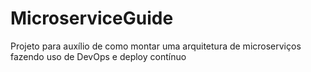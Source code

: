 # MicroserviceGuide
Projeto para auxílio de como montar uma arquitetura de microserviços fazendo uso de DevOps e deploy contínuo
